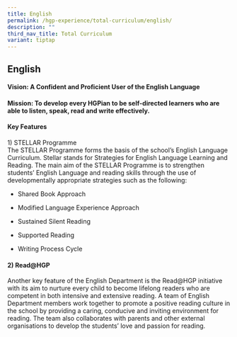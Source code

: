 ```yaml
---
title: English
permalink: /hgp-experience/total-curriculum/english/
description: ""
third_nav_title: Total Curriculum
variant: tiptap
---
```

<h2><strong>English</strong></h2>
<h4><strong>Vision</strong>: A Confident and Proficient User of the English Language</h4>
<h4><strong>Mission</strong>: To develop every HGPian to be self-directed learners who are able to listen, speak, read and write effectively.</h4>
<h4>Key Features</h4>
<p>1) STELLAR Programme
<br>The STELLAR Programme forms the basis of the school’s English Language
Curriculum. Stellar stands for Strategies for English Language Learning
and Reading. The main aim of the STELLAR Programme is to strengthen students’
English Language and reading skills through the use of developmentally
appropriate strategies such as the following:</p>
<ul data-tight="true" class="tight">
<li>
<p>Shared Book Approach</p>
</li>
<li>
<p>Modified Language Experience Approach</p>
</li>
<li>
<p>Sustained Silent Reading</p>
</li>
<li>
<p>Supported Reading</p>
</li>
<li>
<p>Writing Process Cycle</p>
</li>
</ul>
<h4>2) Read@HGP</h4>
<p>Another key feature of the English Department is the Read@HGP initiative
with its aim to nurture every child to become lifelong readers who are
competent in both intensive and extensive reading. A team of English Department
members work together to promote a positive reading culture in the school
by providing a caring, conducive and inviting environment for reading.
The team also collaborates with parents and other external organisations
to develop the students’ love and passion for reading.</p>
<p></p>
<p></p>